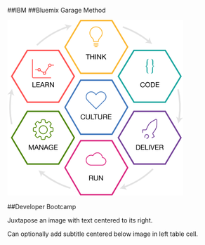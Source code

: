 <!-- .slide: data-background="resources/footer.svg" data-background-size="contain" data-background-position="bottom"  -->

##IBM
##Bluemix Garage Method

<img class="plain" src="resources/bluemix-method-graphic.png" />

##Developer Bootcamp

<aside class="notes">
  <p>
    Juxtapose an image with text centered to its right.
  </p>
  <p>
    Can optionally add subtitle centered below image in left table cell.
  </p>
</aside>
